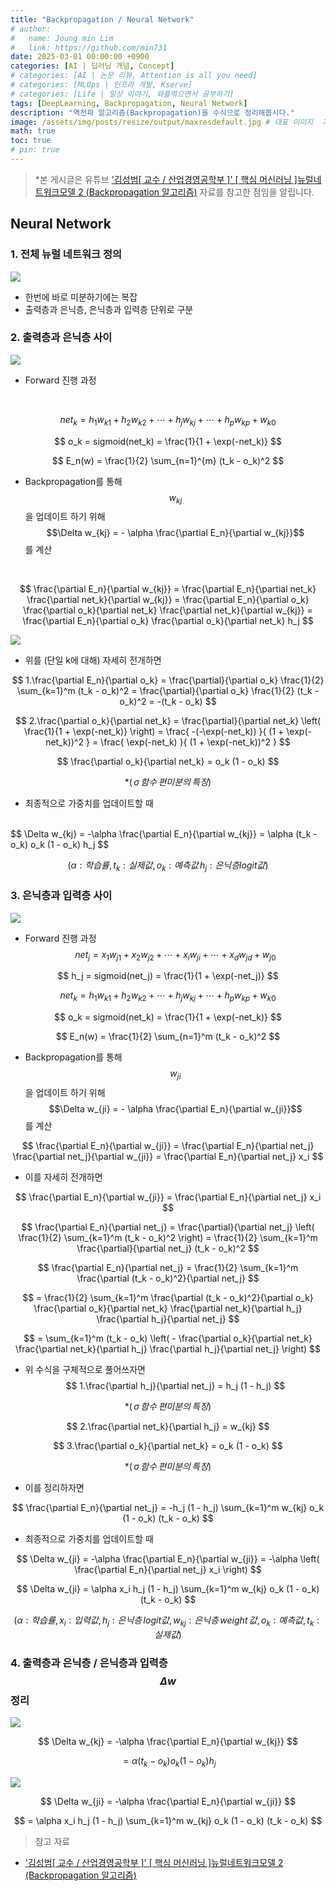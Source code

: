 ```yaml
---
title: "Backpropagation / Neural Network"
# author:
#   name: Joung min Lim
#   link: https://github.com/min731
date: 2025-03-01 00:00:00 +0900
categories: [AI | 딥러닝 개념, Concept]
# categories: [AI | 논문 리뷰, Attention is all you need]
# categories: [MLOps | 인프라 개발, Kserve]
# categories: [Life | 일상 이야기, 와플먹으면서 공부하기]
tags: [DeepLearning, Backpropagation, Neural Network]
description: "역전파 알고리즘(Backpropagation)을 수식으로 정리해봅시다."
image: /assets/img/posts/resize/output/maxresdefault.jpg # 대표 이미지  가로 세로 비율 약 1.91:1 (예: 1200×628px)
math: true
toc: true
# pin: true
---
```


>  *본 게시글은 유튜브 ['김성범[ 교수 / 산업경영공학부 ]' [ 핵심 머신러닝 ]뉴럴네트워크모델 2 (Backpropagation 알고리즘)](https://www.youtube.com/watch?v=8300noBbCRU&t=728s) 자료를 참고한 점임을 알립니다.

## Neural Network


### 1. 전체 뉴럴 네트워크 정의
![](https://velog.velcdn.com/images/min0731/post/b86c24fe-23c4-4efc-8d83-3df720e75826/image.png)

- 한번에 바로 미분하기에는 복잡
- 출력층과 은닉층, 은닉층과 입력층 단위로 구분

### 2. 출력층과 은닉층 사이
![](https://velog.velcdn.com/images/min0731/post/a4a36cd8-cd68-421d-bb7e-300c644b81d9/image.png)

- Forward 진행 과정
<br>

$$
net_k = h_1 w_{k1} + h_2 w_{k2} + \cdots + h_j w_{kj} + \cdots + h_p w_{kp} + w_{k0} 
$$

$$
o_k = sigmoid(net_k) = \frac{1}{1 + \exp(-net_k)}
$$

$$
E_n(w) = \frac{1}{2} \sum_{n=1}^{m} (t_k - o_k)^2
$$

- Backpropagation를 통해 $$w_{kj}$$을 업데이트 하기 위해 $$\Delta w_{kj} = - \alpha \frac{\partial E_n}{\partial w_{kj}}$$를 계산
<br>

$$
\frac{\partial E_n}{\partial w_{kj}} = \frac{\partial E_n}{\partial net_k} \frac{\partial net_k}{\partial w_{kj}} = \frac{\partial E_n}{\partial o_k} \frac{\partial o_k}{\partial net_k} \frac{\partial net_k}{\partial w_{kj}} = \frac{\partial E_n}{\partial o_k} \frac{\partial o_k}{\partial net_k} h_j 
$$

![](https://velog.velcdn.com/images/min0731/post/0c19eb73-d3af-425e-b614-d24673c33194/image.png)

- 위를 (단일 k에 대해) 자세히 전개하면

$$
1.\frac{\partial E_n}{\partial o_k} = \frac{\partial}{\partial o_k} \frac{1}{2} \sum_{k=1}^m (t_k - o_k)^2 = \frac{\partial}{\partial o_k} \frac{1}{2} (t_k - o_k)^2 = -(t_k - o_k)
$$

$$
2.\frac{\partial o_k}{\partial net_k} = \frac{\partial}{\partial net_k} \left( \frac{1}{1 + \exp(-net_k)} \right) = \frac{ -(-\exp(-net_k)) }{ (1 + \exp(-net_k))^2 } = \frac{ \exp(-net_k) }{ (1 + \exp(-net_k))^2 }
$$

$$
\frac{\partial o_k}{\partial net_k} = o_k (1 - o_k)
$$

$$
*(\,\sigma\,함수\,편미분의\,특징)
$$

- 최종적으로 가중치를 업데이트할 때
<br>
$$
\Delta w_{kj} = -\alpha \frac{\partial E_n}{\partial w_{kj}} = \alpha (t_k - o_k) o_k (1 - o_k) h_j
$$

$$
(\alpha:학습률,\,t_{k} : 실제값,\,o_{k}:예측값\,h_{j}:은닉층logit값)
$$

### 3. 은닉층과 입력층 사이
![](https://velog.velcdn.com/images/min0731/post/03402921-6f89-4899-8875-7938149b4967/image.png)

- Forward 진행 과정
$$
net_j = x_1 w_{j1} + x_2 w_{j2} + \cdots + x_i w_{ji} + \cdots + x_d w_{jd} + w_{j0}
$$

$$
h_j = sigmoid(net_j) = \frac{1}{1 + \exp(-net_j)}
$$

$$
net_k = h_1 w_{k1} + h_2 w_{k2} + \cdots + h_j w_{kj} + \cdots + h_p w_{kp} + w_{k0}
$$

$$
o_k = sigmoid(net_k) = \frac{1}{1 + \exp(-net_k)}
$$

$$
E_n(w) = \frac{1}{2} \sum_{n=1}^m (t_k - o_k)^2
$$

- Backpropagation를 통해 $$w_{ji}$$을 업데이트 하기 위해 $$\Delta w_{ji} = - \alpha \frac{\partial E_n}{\partial w_{ji}}$$를 계산

$$
\frac{\partial E_n}{\partial w_{ji}} = \frac{\partial E_n}{\partial net_j} \frac{\partial net_j}{\partial w_{ji}} = \frac{\partial E_n}{\partial net_j} x_i
$$

- 이를 자세히 전개하면

$$
\frac{\partial E_n}{\partial w_{ji}} = \frac{\partial E_n}{\partial net_j} x_i
$$

$$
\frac{\partial E_n}{\partial net_j} = \frac{\partial}{\partial net_j} \left( \frac{1}{2} \sum_{k=1}^m (t_k - o_k)^2 \right) = \frac{1}{2} \sum_{k=1}^m \frac{\partial}{\partial net_j} (t_k - o_k)^2
$$

$$
\frac{\partial E_n}{\partial net_j} = \frac{1}{2} \sum_{k=1}^m \frac{\partial (t_k - o_k)^2}{\partial net_j}
$$

$$
= \frac{1}{2} \sum_{k=1}^m \frac{\partial (t_k - o_k)^2}{\partial o_k} \frac{\partial o_k}{\partial net_k} \frac{\partial net_k}{\partial h_j} \frac{\partial h_j}{\partial net_j}
$$

$$
= \sum_{k=1}^m (t_k - o_k) \left( - \frac{\partial o_k}{\partial net_k} \frac{\partial net_k}{\partial h_j} \frac{\partial h_j}{\partial net_j} \right)
$$

- 위 수식을 구체적으로 풀어쓰자면
$$
1.\frac{\partial h_j}{\partial net_j} = h_j (1 - h_j)
$$

$$
*(\,\sigma\,함수\,편미분의\,특징)
$$

$$
2.\frac{\partial net_k}{\partial h_j} = w_{kj}
$$

$$
3.\frac{\partial o_k}{\partial net_k} = o_k (1 - o_k)
$$

$$
*(\,\sigma\,함수\,편미분의\,특징)
$$

- 이를 정리하자면

$$
\frac{\partial E_n}{\partial net_j} = -h_j (1 - h_j) \sum_{k=1}^m w_{kj} o_k (1 - o_k) (t_k - o_k)
$$

- 최종적으로 가중치를 업데이트할 때

$$
\Delta w_{ji} = -\alpha \frac{\partial E_n}{\partial w_{ji}} = -\alpha \left( \frac{\partial E_n}{\partial net_j} x_i \right)
$$

$$
\Delta w_{ji} = \alpha x_i h_j (1 - h_j) \sum_{k=1}^m w_{kj} o_k (1 - o_k) (t_k - o_k)
$$

$$
(\alpha:학습률,\,x_{i}:입력값,\,h_{j}:은닉층\,logit값,w_{kj}:은닉층\, weight\,값,\,o_{k}:예측값,\,t_{k} : 실제값)
$$

### 4. 출력층과 은닉층 / 은닉층과 입력층 $$\Delta w$$ 정리
![](https://velog.velcdn.com/images/min0731/post/9555c6a8-4015-4324-a5a2-d1ebcdd2108e/image.png)

$$
\Delta w_{kj} = -\alpha \frac{\partial E_n}{\partial w_{kj}}
$$

$$
= \alpha (t_k - o_k) o_k (1 - o_k) h_j
$$

![](https://velog.velcdn.com/images/min0731/post/7eff305b-5e44-4354-b7b5-0b4da33d7da8/image.png)

$$
\Delta w_{ji} = -\alpha \frac{\partial E_n}{\partial w_{ji}}
$$

$$
= \alpha x_i h_j (1 - h_j) \sum_{k=1}^m w_{kj} o_k (1 - o_k) (t_k - o_k)
$$

> 참고 자료
  
- ['김성범[ 교수 / 산업경영공학부 ]' [ 핵심 머신러닝 ]뉴럴네트워크모델 2 (Backpropagation 알고리즘)](https://www.youtube.com/watch?v=8300noBbCRU&t=728s)